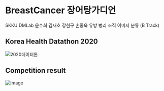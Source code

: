 # BreastCancer 장어탕가디언 
SKKU DMLab 윤수희 김재호 강현구 손종욱
유방 병리 조직 이미지 분류 (B Track)

## Korea Health Datathon 2020
![2020데이터톤](https://user-images.githubusercontent.com/59590383/112407961-49395800-8d5a-11eb-99d9-e6d7aa42535e.JPG)
## Competition result
![image](https://user-images.githubusercontent.com/59590383/112408218-c5cc3680-8d5a-11eb-9d57-6fa85e02dae0.png)
